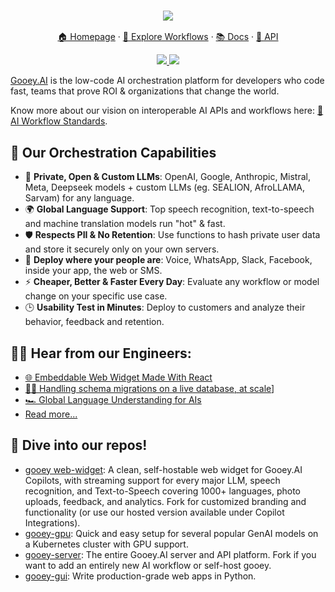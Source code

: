 <h3 align="center">
  <img src="https://storage.googleapis.com/dara-c1b52.appspot.com/daras_ai/media/cdc58fe0-2da1-11ef-84df-02420a0001f4/githubbanner.png"
  />
</h3>
<p align="center">
  <a href="https://gooey.ai">🏠 Homepage</a> ·
  <a href="https://gooey.ai/explore">👾 Explore Workflows</a> ·
  <a href="https://gooey.ai/docs">📚 Docs</a> ·
  <a href="https://gooey.ai/api">🤖 API</a>
</p>

<div>
  <p align="center">
    <a href="https://in.linkedin.com/company/gooeyai">
        <img src="https://img.shields.io/badge/LinkedIn-0077B5?style=for-the-badge&logo=linkedin&logoColor=white" />
    </a>
    <a href="https://gooey.ai/discord">
        <img src="https://img.shields.io/badge/Discord-5865F2?style=for-the-badge&logo=discord&logoColor=white" />
    </a>
 </p>
</div>

[Gooey.AI](http://gooey.ai/) is the low-code AI orchestration platform for developers who code fast, teams that prove ROI & organizations that change the world.

Know more about our vision on interoperable AI APIs and workflows here: [🤝 AI Workflow Standards](https://blog.gooey.ai/workflow-standards).

## 🐙 Our Orchestration Capabilities 

- 🧠 **Private, Open & Custom LLMs**: OpenAI, Google, Anthropic, Mistral, Meta, Deepseek models + custom LLMs (eg. SEALION, AfroLLAMA, Sarvam) for any language.
- 🌍 **Global Language Support**: Top speech recognition, text-to-speech and machine translation models run "hot" & fast.
- 🛡️ **Respects PII & No Retention**: Use functions to hash private user data and store it securely only on your own servers.
- 📱 **Deploy where your people are**: Voice, WhatsApp, Slack, Facebook, inside your app, the web or SMS.
- ⚡ **Cheaper, Better & Faster Every Day**: Evaluate any workflow or model change on your specific use case.
- 🕒 **Usability Test in Minutes**: Deploy to customers and analyze their behavior, feedback and retention.

## 🧑‍💻 Hear from our Engineers:

- [🌐 Embeddable Web Widget Made With React
](https://blog.gooey.ai/embeddable-web-widget-made-with-react)
- [🏃‍♀️ Handling schema migrations on a live database, at scale](https://blog.gooey.ai/handling-schema-migrations-on-a-live-database-at-scale)]
- [🏎️ Global Language Understanding for AIs
](https://blog.gooey.ai/global-language-understanding-for-ais)
- [Read more...](https://blog.gooey.ai/)

## 🤿 Dive into our repos! 

<!--- - [python-SDK](https://github.com/GooeyAI/python-sdk): Gooey.AI Python SDK. A Python wrapper over all the Gooey.AI APIs, a low-code orchestration platform with discoverable workflows & unified billing for all of the GenAI universe. -->

- [gooey web-widget](https://github.com/GooeyAI/gooey-web-widget): A clean, self-hostable web widget for Gooey.AI Copilots, with streaming support for every major LLM, speech recognition, and Text-to-Speech covering 1000+ languages, photo uploads, feedback, and analytics. Fork for customized branding and functionality (or use our hosted version available under Copilot Integrations).
- [gooey-gpu](https://github.com/GooeyAI/gooey-gpu): Quick and easy setup for several popular GenAI models on a Kubernetes cluster with GPU support.
- [gooey-server](https://github.com/GooeyAI/gooey-server): The entire Gooey.AI server and API platform. Fork if you want to add an entirely new AI workflow or self-host gooey.
- [gooey-gui](https://github.com/GooeyAI/gooey-gui): Write production-grade web apps in Python.
